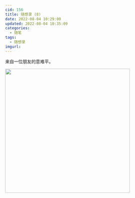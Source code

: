 ```yaml
---
cid: 156
title: 随想录 (8)
date: 2022-08-04 10:29:00
updated: 2022-08-04 10:35:09
categories: 
  - 随笔
tags: 
  - 随想录
imgurl: 
---
```



来自一位朋友的意难平。

<img src="https://oss.zburu.com/i/2022/08/04/62eb2eb5d2d21.jpg" style="width:400px;">
